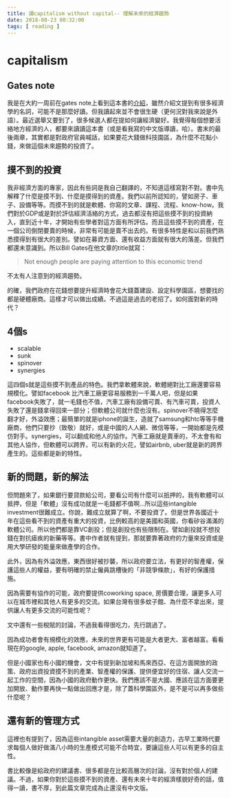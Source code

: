 ```yaml
---
title: 讀capitalism without capital-- 理解未來的經濟趨勢 
date: 2018-08-23 00:32:00
tags: [ reading ]
---
```


# capitalism

## Gates note

我是在大約一周前在gates
note上看到這本書的[介紹](https://www.gatesnotes.com/Books/Capitalism-Without-Capital)，雖然介紹文提到有很多經濟學的名詞，可能不是那麼好讀。但我讀起來並不會很生硬（更何況對我來說是外語）。最近選舉又要到了，很多候選人都在提如何讓經濟變好。我覺得每個想要活絡地方經濟的人，都要來讀讀這本書（或是看我寫的中文版導讀，哈）。書末的最後兩章，其實都是對政府官員喊話，如果要花大錢做科技園區，為什麼不花點小錢，來做這個未來趨勢的投資了。

## 摸不到的投資

我非經濟方面的專家，因此有些詞是我自己翻譯的，不知道這樣寫對不對。書中先解釋了什麼是摸不到、什麼是摸得到的資產。我們以前所認知的，譬如房子、車子、設備等等。而摸不到的就是軟體、你寫的文章、課程、流程、know-how。我們對於GDP或是對於評估經濟活絡的方式，過去都沒有把這些摸不到的投資納入，直到近十年，才開始有些學者對這方面有所評估。而且這些摸不到的資產，在一個公司倒閉要賣的時候，非常有可能是賣不出去的。有很多特性是和以前我們熟悉摸得到有很大的差別。譬如在募資方面、還有收益方面就有很大的落差。但我們都還未意識到。所以Bill
Gates在他文章的title就寫：

> Not enough people are paying attention to this economic trend

不太有人注意到的經濟趨勢。

的確，我們政府在花錢想要提升經濟時會花大錢蓋建設、設定科學園區，想要找的都是硬體廠商。這樣才可以做出成績。不過這是過去的老招了。如何面對新的時代？

<!--more-->

## 4個s

  - scalable
  - sunk
  - spinover
  - synergies

這四個s就是這些摸不到產品的特色。我們拿軟體來說，軟體絕對比工廠還要容易規模化。譬如facebook
比汽車工廠更容易服務到一千萬人吧，但是如果facebook失敗了，就一毛錢也不值，汽車工廠有設備可賣、有汽車可賣，投資人失敗了還是錢拿得回來一部分；但軟體公司就什麼也沒有。spinover不曉得怎麼翻才好，外溢效應；最簡單的就是iphone的誕生，造就了samsung和htc等等手機廠商，他們只要抄（致敬）就好，或是中國的人人網、微信等等，一開始都是先模仿對手。synergies，可以翻成和他人的協作。汽車工廠就是賣車的，不太會有和其他人協作，但軟體可以跨界，可以有新的火花，譬如airbnb,
uber就是新的跨界產生的。這些都是新的特性。

## 新的問題，新的解法

但問題來了，如果銀行要貸款給公司，要看公司有什麼可以扺押的，我有軟體可以抵押，但是「軟體」沒有成功就是一毛錢都不值啊…所以這些intangible
investment很難成立。你說，難成立就算了啊，不要投資了。但是世界各國近十年在這些看不到的資產有重大的投資，比例較高的是美國和英國，你看矽谷滿滿的軟體公司。所以他們都是靠VC創投；但是創投也有些限制在。譬如創投就不想投錢在對抗瘧疾的新藥等等。書中作者就有提到，那就要靠著政府的力量來投資或是用大學研發的能量來做產學的合作。

此外，因為有外溢效應，東西很好被抄襲，所以政府要立法，有更好的智產權，保護這些人的權益，要有明確的禁止僱員跳槽後的「非競爭條款」，有好的保護措施。

因為需要有協作的可能，政府要提供coworking space,
房價要合理，讓更多人可以在城市裡和其他人有更多的交流。如果台灣有很多蚊子館、為什麼不拿出來，提供讓人有更多交流的可能性呢？

文中還有一些稅賦的討論，不過我看得很吃力，先行跳過了。

因為成功者會有規模化的效應，未來的世界更有可能是大者更大、富者越富。看看現在的google, apple, facebook,
amazon就知道了。

但是小國家也有小國的機會，文中有提到新加坡和馬來西亞、在這方面開放的政策、政府出資投資摸不到的產業、智產權的保護、提供便宜好的住宿、讓人交流一起工作的空間，因為小國的政府動作更快。我們應該不是大國、應該在這方面要更加開放、動作要再快一點做出回應才是，除了蓋科學園區外，是不是可以再多做些什麼呢？

## 還有新的管理方式

這裡也有提到了，因為這些intangible
asset需要大量的創造力，古早工業時代要求每個人做好做滿八小時的生產模式可能不合時宜，要讓這些人可以有更多的自主性。

書比較像是給政府的建議書、很多都是在比較高層次的討論，沒有對於個人的建議。不過，如果你對於這些摸不到的資產、還有未來十年的經濟樣貌好奇的話，值得一讀，書不厚，到此篇文章完成為止還沒有中文版。
